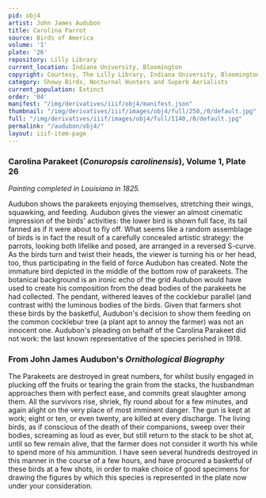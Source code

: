 ```yaml
---
pid: obj4
artist: John James Audubon
title: Carolina Parrot
source: Birds of America
volume: '1'
plate: '26'
repository: Lilly Library
current_location: Indiana University, Bloomington
copyright: Courtesy, The Lilly Library, Indiana University, Bloomington, Indiana
category: Showy Birds, Nocturnal Hunters and Superb Aerialists
current_population: Extinct
order: '04'
manifest: "/img/derivatives/iiif/obj4/manifest.json"
thumbnail: "/img/derivatives/iiif/images/obj4/full/250,/0/default.jpg"
full: "/img/derivatives/iiif/images/obj4/full/1140,/0/default.jpg"
permalink: "/audubon/obj4/"
layout: iiif-item-page
---
```



### Carolina Parakeet (_Conuropsis carolinensis_), Volume 1, Plate 26

_Painting completed in Louisiana in 1825._

Audubon shows the parakeets enjoying themselves, stretching their wings, squawking, and feeding. Audubon gives the viewer an almost cinematic impression of the birds' activities: the lower bird is shown full face, its tail fanned as if it were about to fly off. What seems like a random assemblage of birds is in fact the result of a carefully concealed artistic strategy: the parrots, looking both lifelike and posed, are arranged in a reversed S-curve. As the birds turn and twist their heads, the viewer is turning his or her head, too, thus participating in the field of force Audubon has created. Note the immature bird depicted in the middle of the bottom row of parakeets. The botanical background is an ironic echo of the grid Audubon would have used to create his composition from the dead bodies of the parakeets he had collected. The pendant, withered leaves of the cocklebur parallel (and contrast with) the luminous bodies of the birds. Given that farmers shot these birds by the basketful, Audubon's decision to show them feeding on the common cocklebur tree (a plant apt to annoy the farmer) was not an innocent one. Audubon's pleading on behalf of the Carolina Parakeet did not work: the last known representative of the species perished in 1918.

### From John James Audubon's _Ornithological Biography_

The Parakeets are destroyed in great numbers, for whilst busily engaged in plucking off the fruits or tearing the grain from the stacks, the husbandman approaches them with perfect ease, and commits great slaughter among them. All the survivors rise, shriek, fly round about for a few minutes, and again alight on the very place of most imminent danger. The gun is kept at work; eight or ten, or even twenty, are killed at every discharge. The living birds, as if conscious of the death of their companions, sweep over their bodies, screaming as loud as ever, but still return to the stack to be shot at, until so few remain alive, that the farmer does not consider it worth his while to spend more of his ammunition. I have seen several hundreds destroyed in this manner in the course of a few hours, and have procured a basketful of these birds at a few shots, in order to make choice of good specimens for drawing the figures by which this species is represented in the plate now under your consideration.
